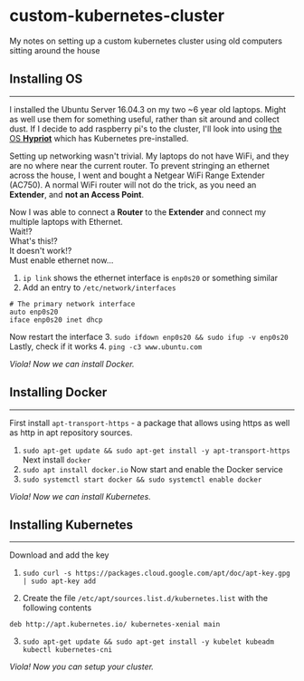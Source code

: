 # custom-kubernetes-cluster
My notes on setting up a custom kubernetes cluster using old computers sitting around the house


## Installing OS
---

I installed the Ubuntu Server 16.04.3 on my two ~6 year old laptops. Might as well use them for something useful, rather than sit around and collect dust. If I decide to add raspberry pi's to the cluster, I'll look into using [the OS **Hypriot**](https://blog.hypriot.com/post/setup-kubernetes-raspberry-pi-cluster/) which has Kubernetes pre-installed.

Setting up networking wasn't trivial. My laptops do not have WiFi, and they are no where near the current router. To prevent stringing an ethernet across the house, I went and bought a Netgear WiFi Range Extender (AC750). A normal WiFi router will not do the trick, as you need an **Extender**, and **not an Access Point**.

Now I was able to connect a **Router** to the **Extender** and connect my multiple laptops with Ethernet.    
Wait!?     
What's this!?     
It doesn't work!?      
Must enable ethernet now...    
1. `ip link` shows the ethernet interface is `enp0s20` or something similar
2. Add an entry to `/etc/network/interfaces`
```
# The primary network interface
auto enp0s20
iface enp0s20 inet dhcp
```
Now restart the interface
3. `sudo ifdown enp0s20 && sudo ifup -v enp0s20`
Lastly, check if it works
4. `ping -c3 www.ubuntu.com` 

*Viola! Now we can install Docker.*

## Installing Docker
---

First install `apt-transport-https` - a package that allows using https as well as http in apt repository sources.
1. `sudo apt-get update && sudo apt-get install -y apt-transport-https`
Next install `docker`
2. `sudo apt install docker.io`
Now start and enable the Docker service
3. `sudo systemctl start docker && sudo systemctl enable docker`

*Viola! Now we can install Kubernetes.*

## Installing Kubernetes
---

Download and add the key
1. `sudo curl -s https://packages.cloud.google.com/apt/doc/apt-key.gpg | sudo apt-key add`
 
2. Create the file `/etc/apt/sources.list.d/kubernetes.list` with the following contents
```
deb http://apt.kubernetes.io/ kubernetes-xenial main 
```
3. `sudo apt-get update && sudo apt-get install -y kubelet kubeadm kubectl kubernetes-cni`

*Viola! Now you can setup your cluster.*

